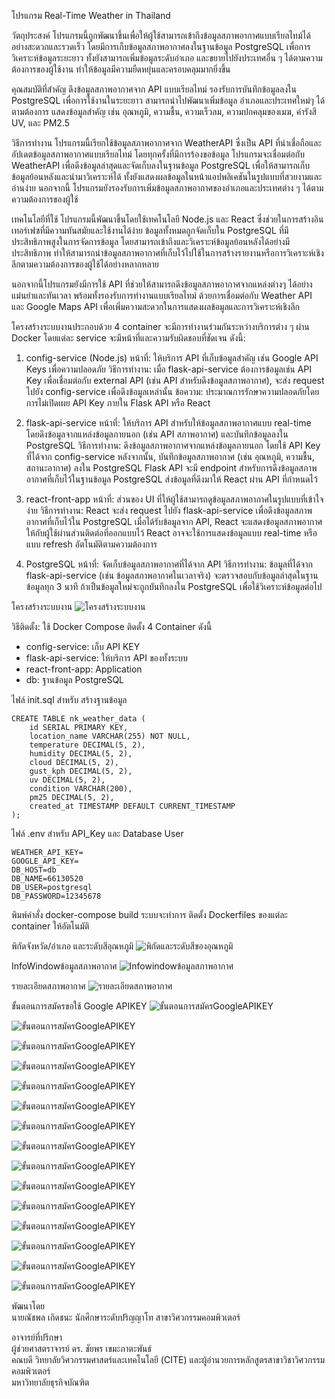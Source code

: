 โปรแกรม Real-Time Weather in Thailand 

วัตถุประสงค์
โปรแกรมนี้ถูกพัฒนาขึ้นเพื่อให้ผู้ใช้สามารถเข้าถึงข้อมูลสภาพอากาศแบบเรียลไทม์ได้อย่างสะดวกและรวดเร็ว โดยมีการเก็บข้อมูลสภาพอากาศลงในฐานข้อมูล PostgreSQL เพื่อการวิเคราะห์ข้อมูลระยะยาว ทั้งยังสามารถเพิ่มข้อมูลระดับอำเภอ และขยายไปยังประเทศอื่น ๆ ได้ตามความต้องการของผู้ใช้งาน ทำให้ข้อมูลมีความยืดหยุ่นและครอบคลุมมากยิ่งขึ้น

คุณสมบัติที่สำคัญ
ดึงข้อมูลสภาพอากาศจาก API แบบเรียลไทม์
รองรับการบันทึกข้อมูลลงใน PostgreSQL เพื่อการใช้งานในระยะยาว
สามารถนำไปพัฒนาเพิ่มข้อมูล อำเภอและประเทศใหม่ๆ ได้ตามต้องการ
แสดงข้อมูลสำคัญ เช่น อุณหภูมิ, ความชื้น, ความเร็วลม, ความปกคลุมของเมฆ, ค่ารังสี UV, และ PM2.5

วิธีการทำงาน
โปรแกรมนี้เรียกใช้ข้อมูลสภาพอากาศจาก WeatherAPI ซึ่งเป็น API ที่น่าเชื่อถือและอัปเดตข้อมูลสภาพอากาศแบบเรียลไทม์ โดยทุกครั้งที่มีการร้องขอข้อมูล โปรแกรมจะเชื่อมต่อกับ WeatherAPI เพื่อดึงข้อมูลล่าสุดและจัดเก็บลงในฐานข้อมูล PostgreSQL เพื่อให้สามารถเก็บข้อมูลย้อนหลังและนำมาวิเคราะห์ได้ ทั้งยังแสดงผลข้อมูลในหน้าแอปพลิเคชันในรูปแบบที่สวยงามและอ่านง่าย นอกจากนี้ โปรแกรมยังรองรับการเพิ่มข้อมูลสภาพอากาศของอำเภอและประเทศต่าง ๆ ได้ตามความต้องการของผู้ใช้

เทคโนโลยีที่ใช้
โปรแกรมนี้พัฒนาขึ้นโดยใช้เทคโนโลยี Node.js และ React ซึ่งช่วยในการสร้างอินเทอร์เฟซที่มีความทันสมัยและใช้งานได้ง่าย ข้อมูลทั้งหมดถูกจัดเก็บใน PostgreSQL ที่มีประสิทธิภาพสูงในการจัดการข้อมูล โดยสามารถเข้าถึงและวิเคราะห์ข้อมูลย้อนหลังได้อย่างมีประสิทธิภาพ ทำให้สามารถนำข้อมูลสภาพอากาศที่เก็บไว้ไปใช้ในการสร้างรายงานหรือการวิเคราะห์เชิงลึกตามความต้องการของผู้ใช้ได้อย่างหลากหลาย

นอกจากนี้โปรแกรมยังมีการใช้ API ที่ช่วยให้สามารถดึงข้อมูลสภาพอากาศจากแหล่งต่างๆ ได้อย่างแม่นยำและทันเวลา พร้อมทั้งรองรับการทำงานแบบเรียลไทม์ ด้วยการเชื่อมต่อกับ Weather API และ Google Maps API เพื่อเพิ่มความสะดวกในการแสดงผลข้อมูลและการวิเคราะห์เชิงลึก

โครงสร้างระบบงานประกอบด้วย 4 container จะมีการทำงานร่วมกันระหว่างบริการต่าง ๆ ผ่าน Docker โดยแต่ละ service จะมีหน้าที่และความรับผิดชอบที่ชัดเจน ดังนี้:

1. config-service (Node.js)
หน้าที่: ให้บริการ API ที่เก็บข้อมูลสำคัญ เช่น Google API Keys เพื่อความปลอดภัย
วิธีการทำงาน: เมื่อ flask-api-service ต้องการข้อมูลเช่น API Key เพื่อเชื่อมต่อกับ external API (เช่น API สำหรับดึงข้อมูลสภาพอากาศ), จะส่ง request ไปยัง config-service เพื่อดึงข้อมูลเหล่านั้น
ข้อความ: ประมาณการรักษาความปลอดภัยโดยการไม่เปิดเผย API Key ภายใน Flask API หรือ React

2. flask-api-service
หน้าที่: ให้บริการ API สำหรับให้ข้อมูลสภาพอากาศแบบ real-time โดยดึงข้อมูลจากแหล่งข้อมูลภายนอก (เช่น API สภาพอากาศ) และบันทึกข้อมูลลงใน PostgreSQL
วิธีการทำงาน:
ดึงข้อมูลสภาพอากาศจากแหล่งข้อมูลภายนอก โดยใช้ API Key ที่ได้จาก config-service
หลังจากนั้น, บันทึกข้อมูลสภาพอากาศ (เช่น อุณหภูมิ, ความชื้น, สถานะอากาศ) ลงใน PostgreSQL
Flask API จะมี endpoint สำหรับการดึงข้อมูลสภาพอากาศที่เก็บไว้ในฐานข้อมูล PostgreSQL
ส่งข้อมูลที่ดึงมาให้ React ผ่าน API ที่กำหนดไว้

3. react-front-app
หน้าที่: ส่วนของ UI ที่ให้ผู้ใช้สามารถดูข้อมูลสภาพอากาศในรูปแบบที่เข้าใจง่าย
วิธีการทำงาน:
React จะส่ง request ไปยัง flask-api-service เพื่อดึงข้อมูลสภาพอากาศที่เก็บไว้ใน PostgreSQL
เมื่อได้รับข้อมูลจาก API, React จะแสดงข้อมูลสภาพอากาศให้กับผู้ใช้ผ่านส่วนติดต่อที่ออกแบบไว้
React อาจจะใช้การแสดงข้อมูลแบบ real-time หรือแบบ refresh อัตโนมัติตามความต้องการ

4. PostgreSQL
หน้าที่: จัดเก็บข้อมูลสภาพอากาศที่ได้จาก API
วิธีการทำงาน:
ข้อมูลที่ได้จาก flask-api-service (เช่น ข้อมูลสภาพอากาศในเวลาจริง) จะตรวจสอบกับข้อมูลล่าสุดในฐานข้อมูลทุก 3 นาที ถ้าเป็นข้อมูลใหม่จะถูกบันทึกลงใน PostgreSQL เพื่อใช้วิเคราะห์ข้อมูลต่อไป


โครงสร้างระบบงาน
![โครงสร้างระบบงาน](images/structure.jpg)

วิธีติดตั้ง:
ใช้ Docker Compose ติดตั้ง 4 Container ดังนี้
- config-service: เก็บ API KEY 
- flask-api-service: ให้บริการ API ของทั้งระบบ
- react-front-app: Application
- db: ฐานข้อมูล PostgreSQL


ไฟล์ init.sql สำหรับ สร้างฐานข้อมูล
```
CREATE TABLE nk_weather_data (
    id SERIAL PRIMARY KEY,
    location_name VARCHAR(255) NOT NULL,
    temperature DECIMAL(5, 2),
    humidity DECIMAL(5, 2),
    cloud DECIMAL(5, 2),
    gust_kph DECIMAL(5, 2),
    uv DECIMAL(5, 2),
    condition VARCHAR(200),
    pm25 DECIMAL(5, 2),
    created_at TIMESTAMP DEFAULT CURRENT_TIMESTAMP
);
```

ไฟล์ .env สำหรับ API_Key และ Database User
```
WEATHER_API_KEY=
GOOGLE_API_KEY=
DB_HOST=db
DB_NAME=66130520
DB_USER=postgresql
DB_PASSWORD=12345678
```

พิมพ์คำสั่ง docker-compose build
ระบบจะทำการ ติดตั้ง Dockerfiles ของแต่ละ container ให้อัตโนมัติ

พิกัดจังหวัด/อำเภอ และระดับสีอุณหภูมิ
![พิกัดและระดับสีของอุณหภูมิ](images/mapscreen.png)


InfoWindowข้อมูลสภาพอากาศ
![Infowindowข้อมูลสภาพอากาศ](images/infoscreen.png)


รายละเอียดสภาพอากาศ
![รายละเอียดสภาพอากาศ](images/datascreen.png)


ขั้นตอนการสมัครขอใช้ Google APIKEY
![ขั้นตอนการสมัครGoogleAPIKEY](images/1.png)

![ขั้นตอนการสมัครGoogleAPIKEY](images/2.png)

![ขั้นตอนการสมัครGoogleAPIKEY](images/3.png)

![ขั้นตอนการสมัครGoogleAPIKEY](images/4.png)

![ขั้นตอนการสมัครGoogleAPIKEY](images/5.png)

![ขั้นตอนการสมัครGoogleAPIKEY](images/6.png)

![ขั้นตอนการสมัครGoogleAPIKEY](images/7.png)

![ขั้นตอนการสมัครGoogleAPIKEY](images/8.png)

![ขั้นตอนการสมัครGoogleAPIKEY](images/9.png)

![ขั้นตอนการสมัครGoogleAPIKEY](images/14.png)

![ขั้นตอนการสมัครGoogleAPIKEY](images/16.png)

![ขั้นตอนการสมัครGoogleAPIKEY](images/17.png)

![ขั้นตอนการสมัครGoogleAPIKEY](images/18.png)

![ขั้นตอนการสมัครGoogleAPIKEY](images/19.png)

![ขั้นตอนการสมัครGoogleAPIKEY](images/20.png)


พัฒนาโดย  
    นายณัชพล เกิดชนะ นักศึกษาระดับปริญญาโท สาขาวิศวกรรมคอมพิวเตอร์  

อาจารย์ที่ปรึกษา  
    ผู้ช่วยศาสตราจารย์ ดร. ชัยพร เขมะภาตะพันธ์  
    คณบดี วิทยาลัยวิศวกรรมศาสตร์และเทคโนโลยี (CITE) และผู้อำนวยการหลักสูตรสาขาวิชาวิศวกรรมคอมพิวเตอร์  
    มหาวิทยาลัยธุรกิจบัณฑิต
